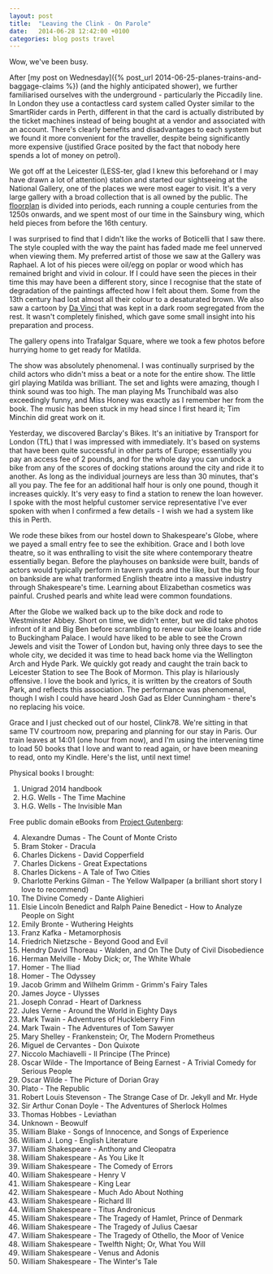 ```yaml
---
layout: post
title:  "Leaving the Clink - On Parole"
date:   2014-06-28 12:42:00 +0100
categories: blog posts travel
---
```


Wow, we've been busy.

After [my post on Wednesday]({% post_url 2014-06-25-planes-trains-and-baggage-claims %}) (and the highly anticipated shower), we further familiarised ourselves with the underground - particularly the Piccadily line. In London they use a contactless card system called Oyster similar to the SmartRider cards in Perth, different in that the card is actually distributed by the ticket machines instead of being bought at a vendor and associated with an account. There's clearly benefits and disadvantages to each system but we found it more convenient for the traveller, despite being significantly more expensive (justified Grace posited by the fact that nobody here spends a lot of money on petrol).

We got off at the Leicester (LESS-ter, glad I knew this beforehand or I may have drawn a lot of attention) station and started our sightseeing at the National Gallery, one of the places we were most eager to visit. It's a very large gallery with a broad collection that is all owned by the public. The [floorplan](http://www.nationalgallery.org.uk/visiting/floorplans/level-2/) is divided into periods, each running a couple centuries from the 1250s onwards, and we spent most of our time in the Sainsbury wing, which held pieces from before the 16th century.

I was surprised to find that I didn't like the works of Boticelli that I saw there. The style coupled with the way the paint has faded made me feel unnerved when viewing them. My preferred artist of those we saw at the Gallery was Raphael. A lot of his pieces were oil/egg on poplar or wood which has remained bright and vivid in colour. If I could have seen the pieces in their time this may have been a different story, since I recognise that the state of degradation of the paintings affected how I felt about them. Some from the 13th century had lost almost all their colour to a desaturated brown. We also saw a cartoon by [Da Vinci](http://www.nationalgallery.org.uk/paintings/leonardo-da-vinci-the-burlington-house-cartoon) that was kept in a dark room segregated from the rest. It wasn't completely finished, which gave some small insight into his preparation and process.

The gallery opens into Trafalgar Square, where we took a few photos before hurrying home to get ready for Matilda.

The show was absolutely phenomenal. I was continually surprised by the child actors who didn't miss a beat or a note for the entire show. The little girl playing Matilda was brilliant. The set and lights were amazing, though I think sound was too high. The man playing Ms Trunchibald was also exceedingly funny, and Miss Honey was exactly as I remember her from the book. The music has been stuck in my head since I first heard it; Tim Minchin did great work on it.

Yesterday, we discovered Barclay's Bikes. It's an initiative by Transport for London (TfL) that I was impressed with immediately. It's based on systems that have been quite successful in other parts of Europe; essentially you pay an access fee of 2 pounds, and for the whole day you can undock a bike from any of the scores of docking stations around the city and ride it to another. As long as the individual journeys are less than 30 minutes, that's all you pay. The fee for an additional half hour is only one pound, though it increases quickly. It's very easy to find a station to renew the loan however. I spoke with the most helpful customer service representative I've ever spoken with when I confirmed a few details - I wish we had a system like this in Perth. 

We rode these bikes from our hostel down to Shakespeare's Globe, where we payed a small entry fee to see the exhibition. Grace and I both love theatre, so it was enthralling to visit the site where contemporary theatre essentially began. Before the playhouses on bankside were built, bands of actors would typically perform in tavern yards and the like, but the big four on bankside are what tranformed English theatre into a massive industry through Shakespeare's time. Learning about Elizabethan cosmetics was painful. Crushed pearls and white lead were common foundations.

After the Globe we walked back up to the bike dock and rode to Westminster Abbey. Short on time, we didn't enter, but we did take photos infront of it and Big Ben before scrambling to renew our bike loans and ride to Buckingham Palace. I would have liked to be able to see the Crown Jewels and visit the Tower of London but, having only three days to see the whole city, we decided it was time to head back home via the Wellington Arch and Hyde Park. We quickly got ready and caught the train back to Leicester Station to see The Book of Mormon. This play is hilariously offensive. I love the book and lyrics, it is written by the creators of South Park, and reflects this association. The performance was phenomenal, though I wish I could have heard Josh Gad as Elder Cunningham - there's no replacing his voice.

Grace and I just checked out of our hostel, Clink78. We're sitting in that same TV courtroom now, preparing and planning for our stay in Paris. Our train leaves at 14:01 (one hour from now), and I'm using the intervening time to load 50 books that I love and want to read again, or have been meaning to read, onto my Kindle. Here's the list, until next time!

Physical books I brought:

1. Unigrad 2014 handbook
2. H.G. Wells - The Time Machine
3. H.G. Wells - The Invisible Man

Free public domain eBooks from [Project Gutenberg](http://gutenberg.org):

4. Alexandre Dumas - The Count of Monte Cristo
5. Bram Stoker - Dracula
6. Charles Dickens - David Copperfield
7. Charles Dickens - Great Expectations
8. Charles Dickens - A Tale of Two Cities
9. Charlotte Perkins Gilman - The Yellow Wallpaper (a brilliant short story I love to recommend)
10. The Divine Comedy - Dante Alighieri
11. Elsie Lincoln Benedict and Ralph Paine Benedict - How to Analyze People on Sight
12. Emily Bronte - Wuthering Heights
13. Franz Kafka - Metamorphosis
14. Friedrich Nietzsche - Beyond Good and Evil
15. Hendry David Thoreau - Walden, and On The Duty of Civil Disobedience
16. Herman Melville - Moby Dick; or, The White Whale
17. Homer - The Iliad
18. Homer - The Odyssey
19. Jacob Grimm and Wilhelm Grimm - Grimm's Fairy Tales
20. James Joyce - Ulysses
21. Joseph Conrad - Heart of Darkness
22. Jules Verne - Around the World in Eighty Days
23. Mark Twain - Adventures of Huckleberry Finn
24. Mark Twain - The Adventures of Tom Sawyer
25. Mary Shelley - Frankenstein; Or, The Modern Prometheus
26. Miguel de Cervantes - Don Quixote
27. Niccolo Machiavelli - Il Principe (The Prince)
28. Oscar Wilde - The Importance of Being Earnest - A Trivial Comedy for Serious People
29. Oscar Wilde - The Picture of Dorian Gray
30. Plato - The Republic
31. Robert Louis Stevenson - The Strange Case of Dr. Jekyll and Mr. Hyde
32. Sir Arthur Conan Doyle - The Adventures of Sherlock Holmes
33. Thomas Hobbes - Leviathan
34. Unknown - Beowulf
35. William Blake - Songs of Innocence, and Songs of Experience
36. William J. Long - English Literature
37. William Shakespeare - Anthony and Cleopatra
38. William Shakespeare - As You Like It
39. William Shakespeare - The Comedy of Errors
40. William Shakespeare - Henry V
41. William Shakespeare - King Lear
42. William Shakespeare - Much Ado About Nothing
43. William Shakespeare - Richard III
44. William Shakespeare - Titus Andronicus
45. William Shakespeare - The Tragedy of Hamlet, Prince of Denmark
46. William Shakespeare - The Tragedy of Julius Caesar
47. William Shakespeare - The Tragedy of Othello, the Moor of Venice
48. William Shakespeare - Twelfth Night; Or, What You Will
49. William Shakespeare - Venus and Adonis
50. William Shakespeare - The Winter's Tale
